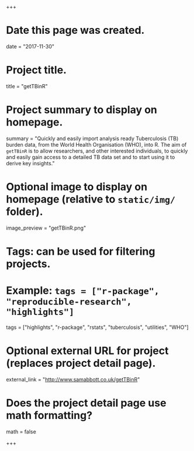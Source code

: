 +++
  # Date this page was created.
  date = "2017-11-30"
  
  # Project title.
  title = "getTBinR"
  
  # Project summary to display on homepage.
  summary = "Quickly and easily import analysis ready Tuberculosis (TB) burden data, from the World Health Organisation (WHO), into R. The aim of `getTBinR` is to allow researchers, and other interested individuals, to quickly and easily gain access to a detailed TB data set and to start using it to derive key insights."
  
  # Optional image to display on homepage (relative to `static/img/` folder).
  image_preview = "getTBinR.png"
  
  # Tags: can be used for filtering projects.
  # Example: `tags = ["r-package", "reproducible-research", "highlights"]`
  tags = ["highlights", "r-package", "rstats", "tuberculosis", "utilities", "WHO"]
  
  # Optional external URL for project (replaces project detail page).
  external_link = "http://www.samabbott.co.uk/getTBinR"
  
  # Does the project detail page use math formatting?
  math = false
  
+++
    